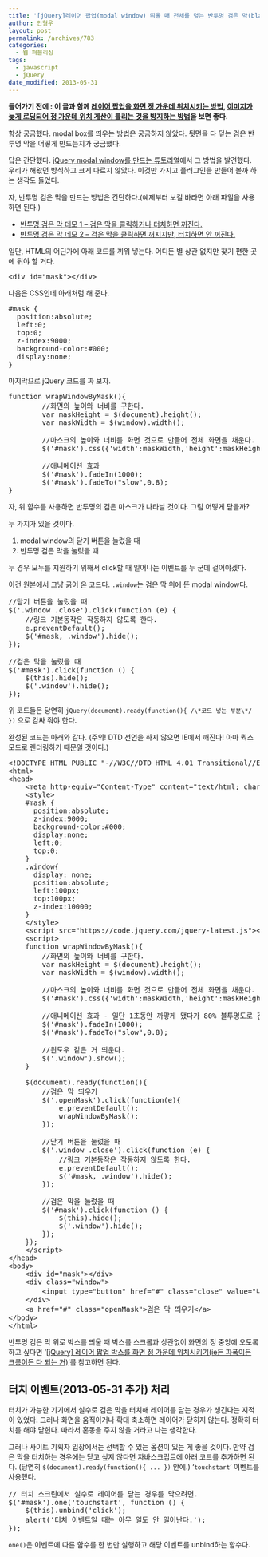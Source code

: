 ```yaml
---
title: '[jQuery]레이어 팝업(modal window) 띄울 때 전체를 덮는 반투명 검은 막(black mask) 만들기'
author: 안형우
layout: post
permalink: /archives/783
categories:
  - 웹 퍼블리싱
tags:
  - javascript
  - jQuery
date_modified: 2013-05-31
---
```

**들어가기 전에 : 이 글과 함께 [레이어 팝업을 화면 정 가운데 위치시키는 방법][1], [이미지가 늦게 로딩되어 정 가운데 위치 계산이 틀리는 것을 방지하는 방법][2]을 보면 좋다.**

항상 궁금했다. modal box를 띄우는 방법은 궁금하지 않았다. 뒷면을 다 덮는 검은 반투명 막을 어떻게 만드는지가 궁금했다.

답은 간단했다. <a href="http://www.queness.com/post/77/simple-jquery-modal-window-tutorial" target="_blank">jQuery modal window를 만드는 튜토리얼</a>에서 그 방법을 발견했다. 우리가 해왔던 방식하고 크게 다르지 않았다. 이것만 가지고 플러그인을 만들어 볼까 하는 생각도 들었다.

자, 반투명 검은 막을 만드는 방법은 간단하다.(예제부터 보길 바라면 아래 파일을 사용하면 된다.)

*   [반투명 검은 막 데모 1 &#8211; 검은 막을 클릭하거나 터치하면 꺼진다.][3]
*   [반투명 검은 막 데모 2 &#8211; 검은 막을 클릭하면 꺼지지만, 터치하면 안 꺼진다.][4]

일단, HTML의 어딘가에 아래 코드를 끼워 넣는다. 어디든 별 상관 없지만 찾기 편한 곳에 둬야 할 거다.

<pre class="brush:html">&lt;div id="mask"&gt;&lt;/div&gt;</pre>

다음은 CSS인데 아래처럼 해 준다.

<pre class="brush:css">#mask {  
  position:absolute;  
  left:0;
  top:0;
  z-index:9000;  
  background-color:#000;  
  display:none;  
}</pre>

마지막으로 jQuery 코드를 짜 보자.

<pre class="brush:js">function wrapWindowByMask(){
        //화면의 높이와 너비를 구한다.
        var maskHeight = $(document).height();  
        var maskWidth = $(window).width();  

        //마스크의 높이와 너비를 화면 것으로 만들어 전체 화면을 채운다.
        $('#mask').css({'width':maskWidth,'height':maskHeight});  

        //애니메이션 효과
        $('#mask').fadeIn(1000);      
        $('#mask').fadeTo("slow",0.8);    
}</pre>

자, 위 함수를 사용하면 반투명의 검은 마스크가 나타날 것이다. 그럼 어떻게 닫을까?

두 가지가 있을 것이다.

1.  modal window의 닫기 버튼을 눌렀을 때
2.  반투명 검은 막을 눌렀을 때

두 경우 모두를 지원하기 위해서 click할 때 일어나는 이벤트를 두 군데 걸어야겠다.

이건 원본에서 그냥 긁어 온 코드다. `.window`는 검은 막 위에 뜬 modal window다.

<pre class="brush:js">//닫기 버튼을 눌렀을 때
$('.window .close').click(function (e) {  
    //링크 기본동작은 작동하지 않도록 한다.
    e.preventDefault();  
    $('#mask, .window').hide();  
});       

//검은 막을 눌렀을 때
$('#mask').click(function () {  
    $(this).hide();  
    $('.window').hide();  
});</pre>

위 코드들은 당연히 `jQuery(document).ready(function(){ /\*코드 넣는 부분\*/ })` 으로 감싸 줘야 한다.

완성된 코드는 아래와 같다. (주의! DTD 선언을 하지 않으면 IE에서 깨진다! 아마 쿽스모드로 렌더링하기 때문일 것이다.)

<pre class="brush:js; html-script: true">&lt;!DOCTYPE HTML PUBLIC "-//W3C//DTD HTML 4.01 Transitional//EN" "http://www.w3.org/TR/html4/loose.dtd"&gt;
&lt;html&gt;
&lt;head&gt;
	&lt;meta http-equiv="Content-Type" content="text/html; charset=utf-8"&gt;
	&lt;style&gt;
	#mask {  
	  position:absolute;  
	  z-index:9000;  
	  background-color:#000;  
	  display:none;  
	  left:0;
	  top:0;
	}
	.window{
	  display: none;
	  position:absolute;  
	  left:100px;
	  top:100px;
	  z-index:10000;
	}
	&lt;/style&gt;
	&lt;script src="https://code.jquery.com/jquery-latest.js"&gt;&lt;/script&gt; 
	&lt;script&gt;
	function wrapWindowByMask(){
		//화면의 높이와 너비를 구한다.
		var maskHeight = $(document).height();  
		var maskWidth = $(window).width();  

		//마스크의 높이와 너비를 화면 것으로 만들어 전체 화면을 채운다.
		$('#mask').css({'width':maskWidth,'height':maskHeight});  

		//애니메이션 효과 - 일단 1초동안 까맣게 됐다가 80% 불투명도로 간다.
		$('#mask').fadeIn(1000);      
		$('#mask').fadeTo("slow",0.8);    

		//윈도우 같은 거 띄운다.
		$('.window').show();
	}

	$(document).ready(function(){
		//검은 막 띄우기
		$('.openMask').click(function(e){
			e.preventDefault();
			wrapWindowByMask();
		});

		//닫기 버튼을 눌렀을 때
		$('.window .close').click(function (e) {  
		    //링크 기본동작은 작동하지 않도록 한다.
		    e.preventDefault();  
		    $('#mask, .window').hide();  
		});       

		//검은 막을 눌렀을 때
		$('#mask').click(function () {  
		    $(this).hide();  
		    $('.window').hide();  
		});      
	});
	&lt;/script&gt;
&lt;/head&gt;
&lt;body&gt;
	&lt;div id="mask"&gt;&lt;/div&gt;
	&lt;div class="window"&gt;
		&lt;input type="button" href="#" class="close" value="나는야 닫기 버튼(.window .close)"/&gt;
	&lt;/div&gt;
	&lt;a href="#" class="openMask"&gt;검은 막 띄우기&lt;/a&gt;
&lt;/body&gt;
&lt;/html&gt;</pre>

반투명 검은 막 위로 박스를 띄울 때 박스를 스크롤과 상관없이 화면의 정 중앙에 오도록 하고 싶다면 &#8216;[[jQuery] 레이어 팝업 박스를 화면 정 가운데 위치시키기(ie든 파폭이든 크롬이든 다 되는 거)][1]&#8216;를 참고하면 된다.

## 터치 이벤트(2013-05-31 추가) 처리

터치가 가능한 기기에서 실수로 검은 막을 터치해 레이어를 닫는 경우가 생긴다는 지적이 있었다. 그러나 화면을 움직이거나 확대 축소하면 레이어가 닫히지 않는다. 정확히 터치를 해야 닫힌다. 따라서 혼동을 주지 않을 거라고 나는 생각한다.

그러나 사이트 기획자 입장에서는 선택할 수 있는 옵션이 있는 게 좋을 것이다. 만약 검은 막을 터치하는 경우에는 닫고 싶지 않다면 자바스크립트에 아래 코드를 추가하면 된다. (당연히 `$(document).ready(function(){ ... })` 안에.) &#8216;`touchstart`&#8216; 이벤트를 사용했다.

<pre>// 터치 스크린에서 실수로 레이어를 닫는 경우를 막으려면.
$('#mask').one('touchstart', function () {  
    $(this).unbind('click');
    alert('터치 이벤트일 때는 아무 일도 안 일어난다.');
});</pre>

`one()`은 이벤트에 따른 함수를 한 번만 실행하고 해당 이벤트를 unbind하는 함수다.

 [1]: https://mytory.net/archives/812 "[jQuery] 레이어 팝업 박스를 화면 정 가운데 위치시키기(ie든 파폭이든 크롬이든 다 되는 거)"
 [2]: https://mytory.net/archives/1174 "[jQuery] 레이어 팝업으로 이미지를 띄울 때 이미지가 다 불러진 다음 이미지 사이즈를 계산해서 화면 정 중앙에 오게 하기"
 [3]: https://mytory.net/uploads/code/black-cover.html
 [4]: https://mytory.net/uploads/code/black-cover2.html
